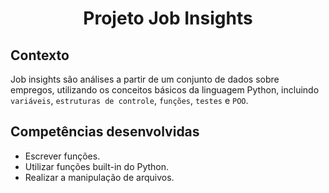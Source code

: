 # <p align="center">Projeto Job Insights</p>

## Contexto

Job insights são análises a partir de um conjunto de dados sobre empregos, utilizando os conceitos básicos da linguagem Python, incluindo `variáveis`, `estruturas de controle`, `funções`, `testes` e `POO`.

## Competências desenvolvidas

- Escrever funções.
- Utilizar funções built-in do Python.
- Realizar a manipulação de arquivos.